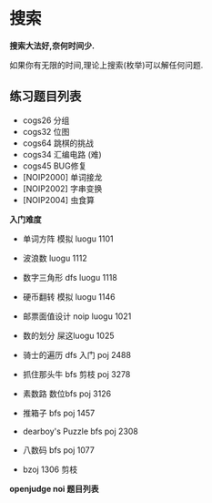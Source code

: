 # 搜索

**搜索大法好,奈何时间少.**

如果你有无限的时间,理论上搜索(枚举)可以解任何问题.


## 练习题目列表

 - cogs26 分组
 - cogs32 位图
 - cogs64 跳棋的挑战
 - cogs34 汇编电路 (难)
 - cogs45 BUG修复
 - [NOIP2000] 单词接龙
 - [NOIP2002] 字串变换
 - [NOIP2004] 虫食算


**入门难度**

 - 单词方阵 模拟 luogu 1101
 - 波浪数  luogu 1112
 - 数字三角形 dfs luogu 1118
 - 硬币翻转 模拟 luogu 1146
 - 邮票面值设计 noip luogu 1021
 - 数的划分 屎这luogu 1025




- 骑士的遍历 dfs 入门 poj 2488
- 抓住那头牛 bfs 剪枝 poj 3278
- 素数路    数位bfs poj 3126
- 推箱子    bfs  poj 1457
- dearboy's Puzzle bfs poj 2308
- 八数码  bfs  poj 1077
-  bzoj 1306 剪枝

**openjudge noi  题目列表**

